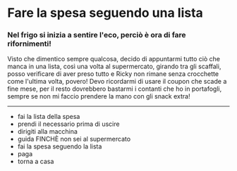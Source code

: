 # Fare la spesa seguendo una lista

### Nel frigo si inizia a sentire l'eco, perciò è ora di fare rifornimenti!
Visto che dimentico sempre qualcosa, decido di appuntarmi tutto ciò che manca in una lista, così una volta al supermercato, girando tra gli scaffali, posso verificare di aver preso tutto e Ricky non rimane senza crocchette come l'ultima volta, povero! Devo ricordarmi di usare il coupon che scade a fine mese, per il resto dovrebbero bastarmi i contanti che ho in portafogli, sempre se non mi faccio prendere la mano con gli snack extra!

---

- fai la lista della spesa
- prendi il necessario prima di uscire
- dirigiti alla macchina
- guida FINCHÈ non sei al supermercato
- fai la spesa seguendo la lista
- paga
- torna a casa